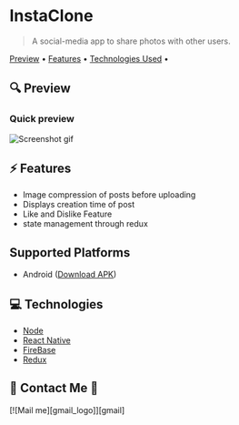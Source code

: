 # InstaClone

> A social-media app to share photos with other users.

<a href="#preview">Preview</a> •
<a href="#features">Features</a> •
<a href="#technologies">Technologies Used</a> •

## 🔍 Preview

### Quick preview

![Screenshot gif]()

## ⚡ Features

- Image compression of posts before uploading
- Displays creation time of post
- Like and Dislike Feature
- state management through redux

## Supported Platforms

- Android ([Download APK]())

## 💻 Technologies

- [Node](https://nodejs.org/en/)
- [React Native](https://reactnative.dev/)
- [FireBase](https://firebase.google.com/)
- [Redux](https://redux.js.org/)

## 👋 Contact Me 👋

[![Mail me][gmail_logo]][gmail]
